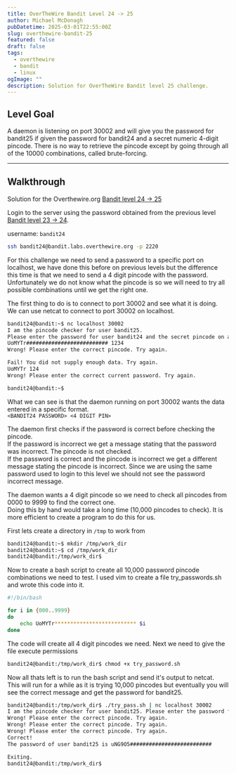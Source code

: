 ```yaml
---
title: OverTheWire Bandit Level 24 -> 25
author: Michael McDonagh
pubDatetime: 2025-03-01T22:55:00Z
slug: overthewire-bandit-25
featured: false
draft: false
tags:
  - overthewire
  - bandit
  - linux
ogImage: ""
description: Solution for OverTheWire Bandit level 25 challenge.
---
```


## Level Goal

A daemon is listening on port 30002 and will give you the password for bandit25 if given the password for bandit24 and a secret numeric 4-digit pincode. There is no way to retrieve the pincode except by going through all of the 10000 combinations, called brute-forcing.

---

## Walkthrough

Solution for the Overthewire.org [Bandit level 24 -> 25](https://overthewire.org/wargames/bandit/bandit25.html)

Login to the server using the password obtained from the previous level [Bandit level 23 -> 24](/posts/overthewire-bandit-24).  

username: `bandit24`  

```bash
ssh bandit24@bandit.labs.overthewire.org -p 2220
```

For this challenge we need to send a password to a specific port on localhost, we have done this before on previous levels but the difference this time is that we need to send a 4 digit pincode with the password.  
Unfortunately we do not know what the pincode is so we will need to try all possible combinations until we get the right one.

The first thing to do is to connect to port 30002 and see what it is doing.  
We can use netcat to connect to port 30002 on localhost.

```bash
bandit24@bandit:~$ nc localhost 30002
I am the pincode checker for user bandit25. 
Please enter the password for user bandit24 and the secret pincode on a single line, separated by a space.
UoMYTr########################## 1234
Wrong! Please enter the correct pincode. Try again.

Fail! You did not supply enough data. Try again.
UoMYTr 124
Wrong! Please enter the correct current password. Try again.

bandit24@bandit:~$
```

What we can see is that the daemon running on port 30002 wants the data entered in a specific format.  
```<BANDIT24 PASSWORD> <4 DIGIT PIN>```

The daemon first checks if the password is correct before checking the pincode.  
If the password is incorrect we get a message stating that the password was incorrect. The pincode is not checked.  
If the password is correct and the pincode is incorrect we get a different message stating the pincode is incorrect.
Since we are using the same password used to login to this level we should not see the password incorrect message.

The daemon wants a 4 digit pincode so we need to check all pincodes from 0000 to 9999 to find the correct one.  
Doing this by hand would take a long time (10,000 pincodes to check). It is more efficient to create a program to do this for us.

First lets create a directory in `/tmp` to work from

```bash
bandit24@bandit:~$ mkdir /tmp/work_dir
bandit24@bandit:~$ cd /tmp/work_dir
bandit24@bandit:/tmp/work_dir$
```

Now to create a bash script to create all 10,000 password pincode combinations we need to test.
I used vim to create a file try_passwords.sh and wrote this code into it.

```bash
#!/bin/bash

for i in {000..9999}
do
    echo UoMYTr************************** $i 
done
```

The code will create all 4 digit pincodes we need.
Next we need to give the file execute permissions

```bash
bandit24@bandit:/tmp/work_dir$ chmod +x try_password.sh
```

Now all thats left is to run the bash script and send it's output to netcat.  
This will run for a while as it is trying 10,000 pincodes but eventually you will see the correct message and get the password for bandit25.

```bash
bandit24@bandit:/tmp/work_dir$ ./try_pass.sh | nc localhost 30002
I am the pincode checker for user bandit25. Please enter the password for user bandit24 and the secret pincode on a single line, separated by a space.
Wrong! Please enter the correct pincode. Try again.
Wrong! Please enter the correct pincode. Try again.
Wrong! Please enter the correct pincode. Try again.
Correct!
The password of user bandit25 is uNG9O5##########################

Exiting.
bandit24@bandit:/tmp/work_dir$
```
